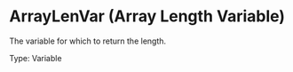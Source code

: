 # ArrayLenVar (Array Length Variable)

The variable for which to return the length.

Type: Variable
